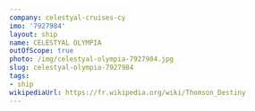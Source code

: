 ```yaml
---
company: celestyal-cruises-cy
imo: '7927984'
layout: ship
name: CELESTYAL OLYMPIA
outOfScope: true
photo: /img/celestyal-olympia-7927984.jpg
slug: celestyal-olympia-7927984
tags:
- ship
wikipediaUrl: https://fr.wikipedia.org/wiki/Thomson_Destiny
---
```


